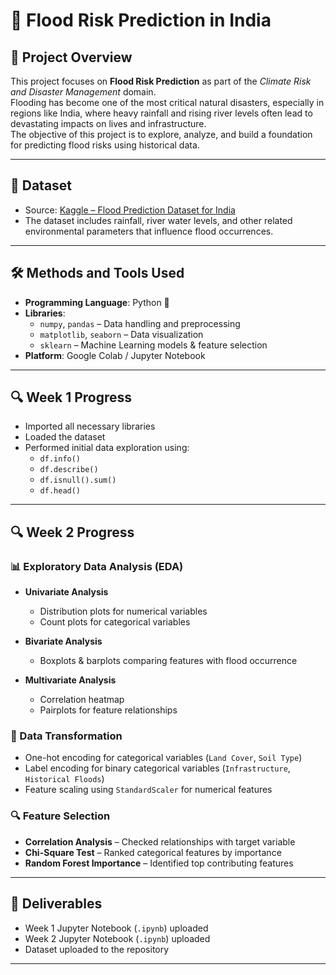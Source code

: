 # 🌊 Flood Risk Prediction in India

## 📌 Project Overview
This project focuses on **Flood Risk Prediction** as part of the *Climate Risk and Disaster Management* domain.  
Flooding has become one of the most critical natural disasters, especially in regions like India, where heavy rainfall and rising river levels often lead to devastating impacts on lives and infrastructure.  
The objective of this project is to explore, analyze, and build a foundation for predicting flood risks using historical data.

---

## 📂 Dataset
- Source: [Kaggle – Flood Prediction Dataset for India](https://www.kaggle.com/datasets/s3programmer/flood-risk-in-india)  
- The dataset includes rainfall, river water levels, and other related environmental parameters that influence flood occurrences.

---

## 🛠️ Methods and Tools Used
- **Programming Language**: Python 🐍  
- **Libraries**:  
  - `numpy`, `pandas` – Data handling and preprocessing  
  - `matplotlib`, `seaborn` – Data visualization  
  - `sklearn` – Machine Learning models & feature selection  
- **Platform**: Google Colab / Jupyter Notebook  

---

## 🔍 Week 1 Progress
- Imported all necessary libraries  
- Loaded the dataset  
- Performed initial data exploration using:  
  - `df.info()`  
  - `df.describe()`  
  - `df.isnull().sum()`  
  - `df.head()`  

---

## 🔍 Week 2 Progress
### 📊 Exploratory Data Analysis (EDA)
- **Univariate Analysis**  
  - Distribution plots for numerical variables  
  - Count plots for categorical variables  

- **Bivariate Analysis**  
  - Boxplots & barplots comparing features with flood occurrence  

- **Multivariate Analysis**  
  - Correlation heatmap  
  - Pairplots for feature relationships  

### 🔧 Data Transformation
- One-hot encoding for categorical variables (`Land Cover`, `Soil Type`)  
- Label encoding for binary categorical variables (`Infrastructure`, `Historical Floods`)  
- Feature scaling using `StandardScaler` for numerical features  

### 🔍 Feature Selection
- **Correlation Analysis** – Checked relationships with target variable  
- **Chi-Square Test** – Ranked categorical features by importance  
- **Random Forest Importance** – Identified top contributing features  

---

## 📌 Deliverables
- Week 1 Jupyter Notebook (`.ipynb`) uploaded  
- Week 2 Jupyter Notebook (`.ipynb`) uploaded  
- Dataset uploaded to the repository  

---
